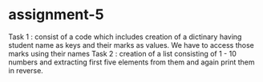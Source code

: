 # assignment-5
Task 1 : consist of a code which includes creation of a dictinary having student name as keys and their marks as values. We have to access those marks using their names
Task 2 : creation of a list consisting of 1 - 10 numbers and extracting first five elements from them and again print them in reverse.
